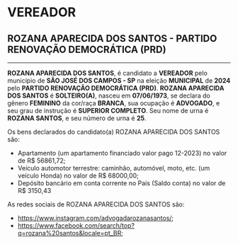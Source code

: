 # VEREADOR
## ROZANA APARECIDA DOS SANTOS - PARTIDO RENOVAÇÃO DEMOCRÁTICA (PRD)
---
**ROZANA APARECIDA DOS SANTOS**, é candidato a **VEREADOR** pelo município de **SÃO JOSÉ DOS CAMPOS - SP** na eleição **MUNICIPAL** de **2024** pelo **PARTIDO RENOVAÇÃO DEMOCRÁTICA (PRD)**.
**ROZANA APARECIDA DOS SANTOS** é **SOLTEIRO(A)**, nasceu em **07/06/1973**, se declara do gênero **FEMININO** da cor/raça **BRANCA**, sua ocupação é **ADVOGADO**, e seu grau de instrução é **SUPERIOR COMPLETO**.
Seu nome de urna é **ROZANA SANTOS**, e seu número de urna é **25**.

Os bens declarados do candidato(a) ROZANA APARECIDA DOS SANTOS são: 
- Apartamento (um apartamento financiado valor pago 12-2023) no valor de R$ 56861,72;
- Veículo automotor terrestre: caminhão, automóvel, moto, etc. (um veículo Honda) no valor de R$ 68000,00;
- Depósito bancário em conta corrente no País (Saldo conta) no valor de R$ 3150,43

As redes sociais de ROZANA APARECIDA DOS SANTOS são:
- https://www.instagram.com/advogadarozanasantos/;
- https://www.facebook.com/search/top?q=rozana%20santos&locale=pt_BR;
